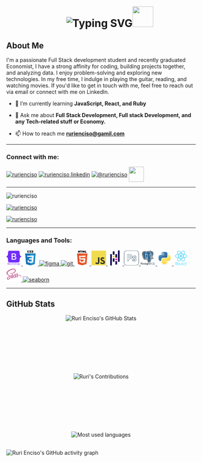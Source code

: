 <h1 align="center">&nbsp;&nbsp;&nbsp;&nbsp;&nbsp;&nbsp;&nbsp;<img src="https://readme-typing-svg.demolab.com?font=Fira+Code&weight=500&size=30&pause=1000&color=0CFFD2&center=true&vCenter=true&width=435&lines=Hi there! 👋 %2C+I'm+Ruri!" alt="Typing SVG" /><img src="https://emojis.slackmojis.com/emojis/images/1531849430/4246/blob-sunglasses.gif?1531849430" height="55px" width="55px"></h1>

## About Me

I'm a passionate Full Stack development student and recently graduated Economist,  I have a strong affinity for coding, building projects together, and analyzing data. I enjoy problem-solving and exploring new technologies. In my free time, I indulge in playing the guitar, reading, and watching movies. If you'd like to get in touch with me, feel free to reach out via email or connect with me on LinkedIn.

- 🌱 I’m currently learning **JavaScript, React, and Ruby**

- 💬 Ask me about **Full Stack Development, Full stack Development, and any Tech-related stuff or Economy.**

- 📫 How to reach me **rurienciso@gamil.com**

<hr>
<h3 align="left">Connect with me:</h3>
<p align="left">
<a href="https://twitter.com/rurienciso" target="blank"><img align="center" src="https://raw.githubusercontent.com/rahuldkjain/github-profile-readme-generator/master/src/images/icons/Social/twitter.svg" alt="rurienciso" height="30" width="40" /></a>
<a href="https://www.linkedin.com/in/ruri-enciso/" target="blank"><img align="center" src="https://raw.githubusercontent.com/rahuldkjain/github-profile-readme-generator/master/src/images/icons/Social/linked-in-alt.svg" alt="rurienciso linkedin" height="30" width="40" /></a>
<a href="https://medium.com/@rurienciso" target="blank"><img align="center" src="https://raw.githubusercontent.com/rahuldkjain/github-profile-readme-generator/master/src/images/icons/Social/medium.svg" alt="@rurienciso" height="30" width="40" /></a>
<a href="mailto:rurienciso@gmail.com" target="_blank"><img  align="center"  src="https://img.icons8.com/doodle/2x/gmail.png"  height="40"  width="40" /></a> 
</p>
<hr>

<p align="left"> <img src="https://komarev.com/ghpvc/?username=rurienciso&label=Profile%20views&color=0e75b6&style=flat" alt="rurienciso" /> </p>

<p align="left"> <a href="https://github.com/ryo-ma/github-profile-trophy"><img src="https://github-profile-trophy.vercel.app/?username=rurienciso" alt="rurienciso" /></a> </p>

<p align="left"> <a href="https://twitter.com/rurienciso" target="blank"><img src="https://img.shields.io/twitter/follow/rurienciso?logo=twitter&style=for-the-badge" alt="rurienciso" /></a> </p>
<hr>
<h3 align="left">Languages and Tools:</h3>
<p align="left"> <a href="https://getbootstrap.com" target="_blank" rel="noreferrer"> <img src="https://raw.githubusercontent.com/devicons/devicon/master/icons/bootstrap/bootstrap-plain-wordmark.svg" alt="bootstrap" width="40" height="40"/> </a> <a href="https://www.w3schools.com/css/" target="_blank" rel="noreferrer"> <img src="https://raw.githubusercontent.com/devicons/devicon/master/icons/css3/css3-original-wordmark.svg" alt="css3" width="40" height="40"/> </a> <a href="https://www.figma.com/" target="_blank" rel="noreferrer"> <img src="https://www.vectorlogo.zone/logos/figma/figma-icon.svg" alt="figma" width="40" height="40"/> </a> <a href="https://git-scm.com/" target="_blank" rel="noreferrer"> <img src="https://www.vectorlogo.zone/logos/git-scm/git-scm-icon.svg" alt="git" width="40" height="40"/> </a> <a href="https://www.w3.org/html/" target="_blank" rel="noreferrer"> <img src="https://raw.githubusercontent.com/devicons/devicon/master/icons/html5/html5-original-wordmark.svg" alt="html5" width="40" height="40"/> </a> <a href="https://developer.mozilla.org/en-US/docs/Web/JavaScript" target="_blank" rel="noreferrer"> <img src="https://raw.githubusercontent.com/devicons/devicon/master/icons/javascript/javascript-original.svg" alt="javascript" width="40" height="40"/> </a> <a href="https://pandas.pydata.org/" target="_blank" rel="noreferrer"> <img src="https://raw.githubusercontent.com/devicons/devicon/2ae2a900d2f041da66e950e4d48052658d850630/icons/pandas/pandas-original.svg" alt="pandas" width="40" height="40"/> </a> <a href="https://www.photoshop.com/en" target="_blank" rel="noreferrer"> <img src="https://raw.githubusercontent.com/devicons/devicon/master/icons/photoshop/photoshop-line.svg" alt="photoshop" width="40" height="40"/> </a> <a href="https://www.postgresql.org" target="_blank" rel="noreferrer"> <img src="https://raw.githubusercontent.com/devicons/devicon/master/icons/postgresql/postgresql-original-wordmark.svg" alt="postgresql" width="40" height="40"/> </a> <a href="https://www.python.org" target="_blank" rel="noreferrer"> <img src="https://raw.githubusercontent.com/devicons/devicon/master/icons/python/python-original.svg" alt="python" width="40" height="40"/> </a> <a href="https://reactjs.org/" target="_blank" rel="noreferrer"> <img src="https://raw.githubusercontent.com/devicons/devicon/master/icons/react/react-original-wordmark.svg" alt="react" width="40" height="40"/> </a> <a href="https://sass-lang.com" target="_blank" rel="noreferrer"> <img src="https://raw.githubusercontent.com/devicons/devicon/master/icons/sass/sass-original.svg" alt="sass" width="40" height="40"/> </a> <a href="https://seaborn.pydata.org/" target="_blank" rel="noreferrer"> <img src="https://seaborn.pydata.org/_images/logo-mark-lightbg.svg" alt="seaborn" width="40" height="40"/> </a> </p>
<hr>

## GitHub Stats

<div align="center">
  <div style="display: flex; flex-direction: column; align-items: center;">
    <img src="https://github-readme-stats.vercel.app/api?username=RuriEnciso&show_icons=true&hide_border=true&title_color=f65ee0&icon_color=1495ff&text_color=0CFFD2&bg_color=0c002e" alt="Ruri Enciso's GitHub Stats" height="155"/>
    <img src="https://github-readme-streak-stats.herokuapp.com?user=RuriEnciso&hide_border=true&ring=f65ee0&sideNums=f65ee0&stroke=1495ff&background=0c002e&sideLabels=0cffd2&dates=1495ff&fire=1495ff&currStreakLabel=0cffd2&currStreakNum=0cffd2&date_format=M%20j%5B%2C%20Y%5D" alt="Ruri's Contributions" height="155"/>
    <img src="https://github-readme-stats.vercel.app/api/top-langs/?username=RuriEnciso&bg_color=0c002e&title_color=f65ee0&text_color=0CFFD2&icon_color=1495ff&langs_count=6&layout=compact" alt="Most used languages" style="border: none;">
  </div>
</div>


<br>
 
![Ruri Enciso's GitHub activity graph](https://github-readme-activity-graph.vercel.app/graph?username=RuriEnciso&bg_color=0c002e&color=0CFFD2&line=f65ee0&point=1495ff&area=true&hide_border=true)
<br>


<div align="center">
  
</div>


